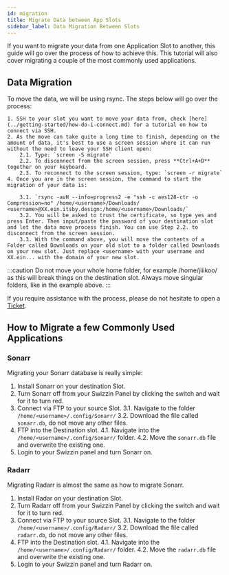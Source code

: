 ```yaml
---
id: migration
title: Migrate Data between App Slots
sidebar_label: Data Migration Between Slots
---
```


If you want to migrate your data from one Application Slot to another, this guide will go over the process of how to achieve this. This tutorial will also cover migrating a couple of the most commonly used applications.

## Data Migration

To move the data, we will be using rsync. The steps below will go over the process:

    1. SSH to your slot you want to move your data from, check [here](../getting-started/how-do-i-connect.md) for a tutorial on how to connect via SSH.
    2. As the move can take quite a long time to finish, depending on the amount of data, it's best to use a screen session where it can run without the need to leave your SSH client open:
        2.1. Type: `screen -S migrate`
        2.2. To disconnect from the screen session, press **Ctrl+A+D** together on your keyboard.
        2.3. To reconnect to the screen session, type: `screen -r migrate`
    4. Once you are in the screen session, the command to start the migration of your data is:

        3.1. `rsync -avH --info=progress2 -e "ssh -c aes128-ctr -o Compression=no" /home/<username>/Downloads/ <username>@XX.ein.itsby.design:/home/<username>/Downloads/`
        3.2. You will be asked to trust the certificate, so type yes and press Enter. Then input/paste the password of your destination slot and let the data move process finish. You can use Step 2.2. to disconnect from the screen session.
        3.3. With the command above, you will move the contents of a Folder called Downloads on your old slot to a folder called Downloads on your new slot. Just replace <username> with your username and XX.ein... with the domain of your new slot.

:::caution
Do not move your whole home folder, for example /home/jiiikoo/ as this will break things on the destination slot. Always move singular folders, like in the example above. 
:::

If you require assistance with the process, please do not hesitate to open a [Ticket](https://my.hostingby.design/submitticket.php).

## How to Migrate a few Commonly Used Applications

### Sonarr

Migrating your Sonarr database is really simple:
1. Install Sonarr on your destination Slot.
2. Turn Sonarr off from your Swizzin Panel by clicking the switch and wait for it to turn red.
3. Connect via FTP to your source Slot.
    3.1. Navigate to the folder `/home/<username>/.config/Sonarr/`
    3.2. Download the file called `sonarr.db`, do not move any other files.
4. FTP into the Destination slot.
    4.1. Navigate into the `/home/<username>/.config/Sonarr/` folder.
    4.2. Move the `sonarr.db` file and overwrite the existing one. 
5. Login to your Swizzin panel and turn Sonarr on.

### Radarr

Migrating Radarr is almost the same as how to migrate Sonarr.
1. Install Radar on your destination Slot.
2. Turn Radarr off from your Swizzin Panel by clicking the switch and wait for it to turn red.
3. Connect via FTP to your source Slot.
    3.1. Navigate to the folder `/home/<username>/.config/Radarr/`
    3.2. Download the file called `radarr.db`, do not move any other files.
4. FTP into the Destination slot.
    4.1. Navigate into the `/home/<username>/.config/Radarr/` folder.
    4.2. Move the `radarr.db` file and overwrite the existing one.
5. Login to your Swizzin panel and turn Radarr on.
